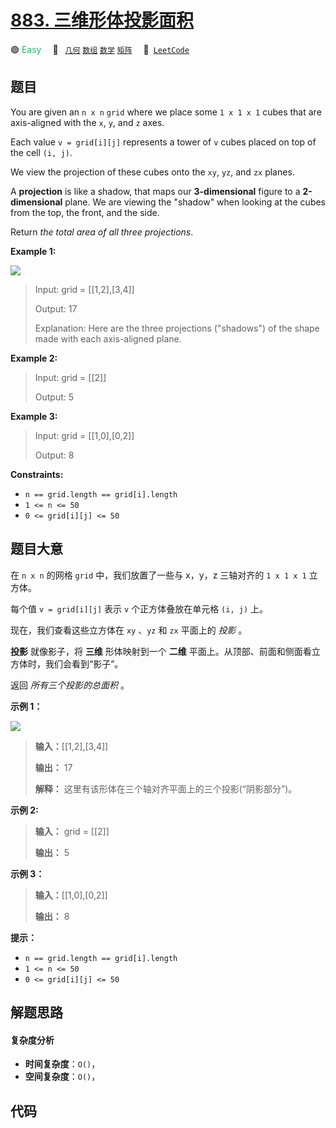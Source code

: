 # [883. 三维形体投影面积](https://leetcode.com/problems/projection-area-of-3d-shapes)

🟢 <font color=#15bd66>Easy</font>&emsp; 🔖&ensp; [`几何`](/outline/tag/geometry.md) [`数组`](/outline/tag/array.md) [`数学`](/outline/tag/math.md) [`矩阵`](/outline/tag/matrix.md)&emsp; 🔗&ensp;[`LeetCode`](https://leetcode.com/problems/projection-area-of-3d-shapes)

## 题目

You are given an `n x n` `grid` where we place some `1 x 1 x 1` cubes that are
axis-aligned with the `x`, `y`, and `z` axes.

Each value `v = grid[i][j]` represents a tower of `v` cubes placed on top of
the cell `(i, j)`.

We view the projection of these cubes onto the `xy`, `yz`, and `zx` planes.

A **projection** is like a shadow, that maps our **3-dimensional** figure to a
**2-dimensional** plane. We are viewing the "shadow" when looking at the cubes
from the top, the front, and the side.

Return _the total area of all three projections_.



**Example 1:**

![](https://s3-lc-upload.s3.amazonaws.com/uploads/2018/08/02/shadow.png)

> Input: grid = [[1,2],[3,4]]
> 
> Output: 17
> 
> Explanation: Here are the three projections ("shadows") of the shape made with each axis-aligned plane.

**Example 2:**

> Input: grid = [[2]]
> 
> Output: 5

**Example 3:**

> Input: grid = [[1,0],[0,2]]
> 
> Output: 8

**Constraints:**

  * `n == grid.length == grid[i].length`
  * `1 <= n <= 50`
  * `0 <= grid[i][j] <= 50`


## 题目大意

在 `n x n` 的网格 `grid` 中，我们放置了一些与 x，y，z 三轴对齐的 `1 x 1 x 1` 立方体。

每个值 `v = grid[i][j]` 表示 `v` 个正方体叠放在单元格 `(i, j)` 上。

现在，我们查看这些立方体在 `xy` 、`yz` 和 `zx` 平面上的 _投影_ 。

**投影**  就像影子，将 **三维** 形体映射到一个 **二维** 平面上。从顶部、前面和侧面看立方体时，我们会看到“影子”。

返回 _所有三个投影的总面积_ 。



**示例 1：**

![](https://s3-lc-upload.s3.amazonaws.com/uploads/2018/08/02/shadow.png)

> 
> 
> 
> 
> 
> **输入：**[[1,2],[3,4]]
> 
> **输出：** 17
> 
> **解释：** 这里有该形体在三个轴对齐平面上的三个投影(“阴影部分”)。
> 
> 

**示例  2:**

> 
> 
> 
> 
> 
> **输入：** grid = [[2]]
> 
> **输出：** 5
> 
> 

**示例 3：**

> 
> 
> 
> 
> 
> **输入：**[[1,0],[0,2]]
> 
> **输出：** 8
> 
> 



**提示：**

  * `n == grid.length == grid[i].length`
  * `1 <= n <= 50`
  * `0 <= grid[i][j] <= 50`


## 解题思路

#### 复杂度分析

- **时间复杂度**：`O()`，
- **空间复杂度**：`O()`，

## 代码

```javascript

```